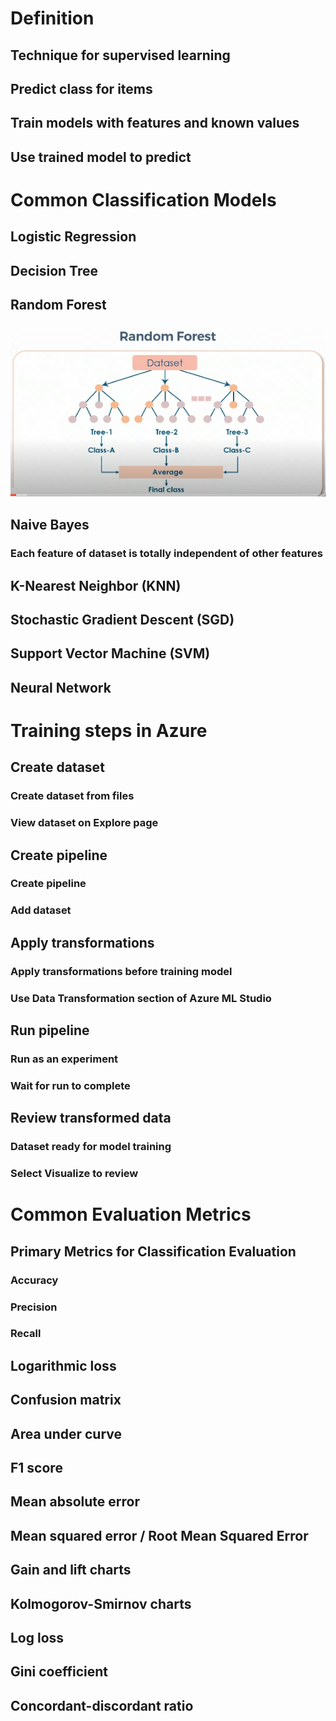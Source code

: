 # Definition

## Technique for supervised learning
## Predict class for items 
## Train models with features and known values
## Use trained model to predict

# Common Classification Models
## Logistic Regression
## Decision Tree
## Random Forest
### ![randomforest](./assets/Classification/randomforest.png)
## Naive Bayes
### Each feature of dataset is totally independent of other features
## K-Nearest Neighbor (KNN)
## Stochastic Gradient Descent (SGD)
## Support Vector Machine (SVM)
## Neural Network

# Training steps in Azure
## Create dataset
### Create dataset from files
### View dataset on Explore page
## Create pipeline
### Create pipeline
### Add dataset
## Apply transformations
### Apply transformations before training model
### Use Data Transformation section of Azure ML Studio
## Run pipeline
### Run as an experiment
### Wait for run to complete
## Review transformed data
### Dataset ready for model training
### Select Visualize to review



# Common Evaluation Metrics
## Primary Metrics for Classification Evaluation
### Accuracy
### Precision
### Recall
## Logarithmic loss
## Confusion matrix
## Area under curve
## F1 score
## Mean absolute error
## Mean squared error / Root Mean Squared Error
## Gain and lift charts
## Kolmogorov-Smirnov charts
## Log loss
## Gini coefficient
## Concordant-discordant ratio
